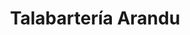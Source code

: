 ---
title: "Talabartería Arandu"
url: /ciudad-autonoma-de-buenos-aires/talabarteria-arandu/
shop: Leder
---